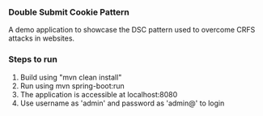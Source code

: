 ### Double Submit Cookie Pattern
A demo application to showcase the DSC pattern used to overcome CRFS attacks in websites.

### Steps to run
1. Build using "mvn clean install"
2. Run using mvn spring-boot:run
3. The application is accessible at localhost:8080
4. Use username as 'admin'  and password as 'admin@' to login
